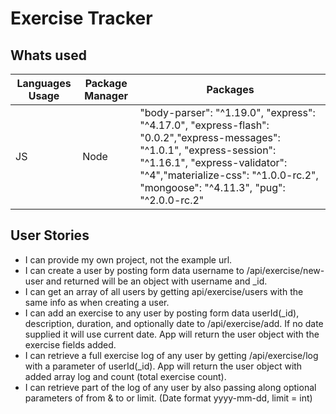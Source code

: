 # Exercise Tracker
## Whats used 
| Languages Usage | Package Manager | Packages | 
| --------------- | --------- | ------- |
|  JS             | Node      |  "body-parser": "^1.19.0", "express": "^4.17.0", "express-flash": "0.0.2","express-messages": "^1.0.1", "express-session": "^1.16.1", "express-validator": "^4","materialize-css": "^1.0.0-rc.2", "mongoose": "^4.11.3", "pug": "^2.0.0-rc.2"  |


## User Stories

- I can provide my own project, not the example url.
- I can create a user by posting form data username to /api/exercise/new-user and returned will be an object with username and _id.
- I can get an array of all users by getting api/exercise/users with the same info as when creating a user.
- I can add an exercise to any user by posting form data userId(_id), description, duration, and optionally date to /api/exercise/add. If no date supplied it will use current date. App will return the user object with the exercise fields added.
- I can retrieve a full exercise log of any user by getting /api/exercise/log with a parameter of userId(_id). App will return the user object with added array log and count (total exercise count).
- I can retrieve part of the log of any user by also passing along optional parameters of from & to or limit. (Date format yyyy-mm-dd, limit = int)